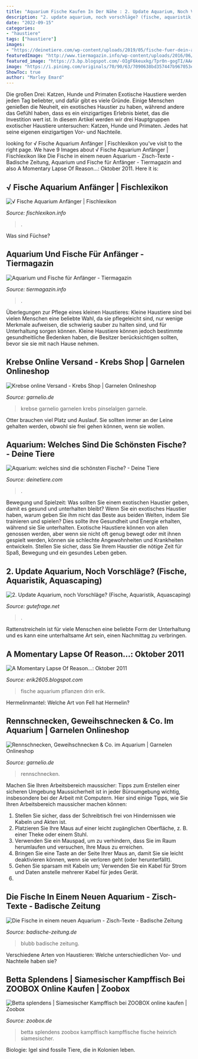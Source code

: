 ```yaml
---
title: "Aquarium Fische Kaufen In Der Nähe : 2. Update Aquarium, Noch Vorschläge? (fische, Aquaristik, Aquascaping)"
description: "2. update aquarium, noch vorschläge? (fische, aquaristik, aquascaping)"
date: "2022-09-15"
categories:
- "haustiere"
tags: ["haustiere"]
images:
- "https://deinetiere.com/wp-content/uploads/2019/05/fische-fuer-dein-aquarium.jpg"
featuredImage: "http://www.tiermagazin.info/wp-content/uploads/2016/06/Depositphotos_9334860_Aquar.jpg"
featured_image: "https://3.bp.blogspot.com/-OIgF6keuxkg/Tpr0n-gogTI/AAAAAAAAAKM/-PU_PjK3bto/s1600/Aquarium+eingerichtet+ohne+Fische.JPG"
image: "https://i.pinimg.com/originals/70/90/63/7090638bd357447b967053eb681f0114.jpg"
ShowToc: true
author: "Marley Emard"
---
```



Die großen Drei: Katzen, Hunde und Primaten
Exotische Haustiere werden jeden Tag beliebter, und dafür gibt es viele Gründe. Einige Menschen genießen die Neuheit, ein exotisches Haustier zu haben, während andere das Gefühl haben, dass es ein einzigartiges Erlebnis bietet, das die Investition wert ist. In diesem Artikel werden wir drei Hauptgruppen exotischer Haustiere untersuchen: Katzen, Hunde und Primaten. Jedes hat seine eigenen einzigartigen Vor- und Nachteile.

	

		
looking for √ Fische Aquarium Anfänger | Fischlexikon you've visit to the right page. We have 9 Images about √ Fische Aquarium Anfänger | Fischlexikon like Die Fische in einem neuen Aquarium - Zisch-Texte - Badische Zeitung, Aquarium und Fische für Anfänger - Tiermagazin and also A Momentary Lapse Of Reason...: Oktober 2011. Here it is:
		
    
## √ Fische Aquarium Anfänger | Fischlexikon

<img loading=lazy src="https://i.pinimg.com/originals/70/90/63/7090638bd357447b967053eb681f0114.jpg" onerror="this.onerror=null;this.src='https://tse4.mm.bing.net/th?id=OIP.mqx615-9tGozkXs-bLxs5AHaEK&amp;pid=15.1';" alt="√ Fische Aquarium Anfänger | Fischlexikon">

_Source: fischlexikon.info_

>. 

	

Was sind Füchse?

    
## Aquarium Und Fische Für Anfänger - Tiermagazin

<img loading=lazy src="http://www.tiermagazin.info/wp-content/uploads/2016/06/Depositphotos_9334860_Aquar.jpg" onerror="this.onerror=null;this.src='https://tse4.mm.bing.net/th?id=OIP.hPYzEGozLk86BVmTF4-tBQHaEx&amp;pid=15.1';" alt="Aquarium und Fische für Anfänger - Tiermagazin">

_Source: tiermagazin.info_

>. 

	

Überlegungen zur Pflege eines kleinen Haustieres:
Kleine Haustiere sind bei vielen Menschen eine beliebte Wahl, da sie pflegeleicht sind, nur wenige Merkmale aufweisen, die schwierig sauber zu halten sind, und für Unterhaltung sorgen können. Kleine Haustiere können jedoch bestimmte gesundheitliche Bedenken haben, die Besitzer berücksichtigen sollten, bevor sie sie mit nach Hause nehmen.

    
## Krebse Online Versand - Krebs Shop | Garnelen Onlineshop

<img loading=lazy src="https://www.garnelio.de/media/image/f3/42/19/Kategorie-Krebse.jpg" onerror="this.onerror=null;this.src='https://tse3.mm.bing.net/th?id=OIP.oS-nB360Ek2nlAbyQNI1MQHaEg&amp;pid=15.1';" alt="Krebse online Versand - Krebs Shop | Garnelen Onlineshop">

_Source: garnelio.de_

>krebse garnelio garnelen krebs pinselalgen garnele. 

	

Otter brauchen viel Platz und Auslauf. Sie sollten immer an der Leine gehalten werden, obwohl sie frei gehen können, wenn sie wollen.

    
## Aquarium: Welches Sind Die Schönsten Fische? - Deine Tiere

<img loading=lazy src="https://deinetiere.com/wp-content/uploads/2019/05/fische-fuer-dein-aquarium.jpg" onerror="this.onerror=null;this.src='https://tse1.mm.bing.net/th?id=OIP.rWpdUX-_layZnTDttdR-pwHaE9&amp;pid=15.1';" alt="Aquarium: welches sind die schönsten Fische? - Deine Tiere">

_Source: deinetiere.com_

>. 

	

Bewegung und Spielzeit: Was sollten Sie einem exotischen Haustier geben, damit es gesund und unterhalten bleibt?
Wenn Sie ein exotisches Haustier haben, warum geben Sie ihm nicht das Beste aus beiden Welten, indem Sie trainieren und spielen? Dies sollte ihre Gesundheit und Energie erhalten, während sie Sie unterhalten.
Exotische Haustiere können von allen genossen werden, aber wenn sie nicht oft genug bewegt oder mit ihnen gespielt werden, können sie schlechte Angewohnheiten und Krankheiten entwickeln. Stellen Sie sicher, dass Sie Ihrem Haustier die nötige Zeit für Spaß, Bewegung und ein gesundes Leben geben.

    
## 2. Update Aquarium, Noch Vorschläge? (Fische, Aquaristik, Aquascaping)

<img loading=lazy src="https://images.gutefrage.net/media/fragen/bilder/2-update-aquarium-noch-vorschlaege/1_big.jpg?v=1590049928128" onerror="this.onerror=null;this.src='https://tse2.mm.bing.net/th?id=OIP.d-mezS3eBoBssX57t_sM3AHaFj&amp;pid=15.1';" alt="2. Update Aquarium, noch Vorschläge? (Fische, Aquaristik, Aquascaping)">

_Source: gutefrage.net_

>. 

	

Rattenstreicheln ist für viele Menschen eine beliebte Form der Unterhaltung und es kann eine unterhaltsame Art sein, einen Nachmittag zu verbringen.

    
## A Momentary Lapse Of Reason...: Oktober 2011

<img loading=lazy src="https://3.bp.blogspot.com/-OIgF6keuxkg/Tpr0n-gogTI/AAAAAAAAAKM/-PU_PjK3bto/s1600/Aquarium+eingerichtet+ohne+Fische.JPG" onerror="this.onerror=null;this.src='https://tse3.mm.bing.net/th?id=OIP.WjHrj02UTJDYS0Dj0V_fsgHaEe&amp;pid=15.1';" alt="A Momentary Lapse Of Reason...: Oktober 2011">

_Source: erik2605.blogspot.com_

>fische aquarium pflanzen drin erik. 

	

Hermelinmantel: Welche Art von Fell hat Hermelin?

    
## Rennschnecken, Geweihschnecken &amp; Co. Im Aquarium | Garnelen Onlineshop

<img loading=lazy src="https://www.garnelio.de/media/image/47/82/eb/Group_Clithon_sp-Kopie.jpg" onerror="this.onerror=null;this.src='https://tse3.mm.bing.net/th?id=OIP._KnEbU9Oy1VlK9hZhOSlbAHaLH&amp;pid=15.1';" alt="Rennschnecken, Geweihschnecken &amp; Co. im Aquarium | Garnelen Onlineshop">

_Source: garnelio.de_

>rennschnecken. 

	

Machen Sie Ihren Arbeitsbereich maussicher: Tipps zum Erstellen einer sicheren Umgebung
Maussicherheit ist in jeder Büroumgebung wichtig, insbesondere bei der Arbeit mit Computern. Hier sind einige Tipps, wie Sie Ihren Arbeitsbereich maussicher machen können:
1. Stellen Sie sicher, dass der Schreibtisch frei von Hindernissen wie Kabeln und Akten ist.
2. Platzieren Sie Ihre Maus auf einer leicht zugänglichen Oberfläche, z. B. einer Theke oder einem Stuhl.
3. Verwenden Sie ein Mauspad, um zu verhindern, dass Sie im Raum herumlaufen und versuchen, Ihre Maus zu erreichen.
4. Bringen Sie eine Taste an der Seite Ihrer Maus an, damit Sie sie leicht deaktivieren können, wenn sie verloren geht (oder herunterfällt).
5. Gehen Sie sparsam mit Kabeln um; Verwenden Sie ein Kabel für Strom und Daten anstelle mehrerer Kabel für jedes Gerät.
6.

    
## Die Fische In Einem Neuen Aquarium - Zisch-Texte - Badische Zeitung

<img loading=lazy src="https://ais.badische-zeitung.de/piece/03/f7/76/80/66549376-h-720.jpg" onerror="this.onerror=null;this.src='https://tse1.mm.bing.net/th?id=OIP.Fh9dcorRnIWNeO22HH9xUwHaFj&amp;pid=15.1';" alt="Die Fische in einem neuen Aquarium - Zisch-Texte - Badische Zeitung">

_Source: badische-zeitung.de_

>blubb badische zeitung. 

	

Verschiedene Arten von Haustieren: Welche unterschiedlichen Vor- und Nachteile haben sie?

    
## Betta Splendens | Siamesischer Kampffisch Bei ZOOBOX Online Kaufen | Zoobox

<img loading=lazy src="https://zoobox.de/media/image/3e/ce/b0/Betta1003b.png" onerror="this.onerror=null;this.src='https://tse3.mm.bing.net/th?id=OIP.KHKSxiRP-wsqWwDSZHU6rQHaFk&amp;pid=15.1';" alt="Betta splendens | Siamesischer Kampffisch bei ZOOBOX online kaufen | Zoobox">

_Source: zoobox.de_

>betta splendens zoobox kampffisch kampffische fische heinrich siamesischer. 

	

Biologie: Igel sind fossile Tiere, die in Kolonien leben.

